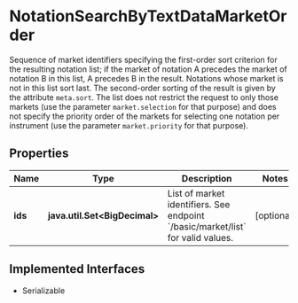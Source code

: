 

# NotationSearchByTextDataMarketOrder

Sequence of market identifiers specifying the first-order sort criterion for the resulting notation list; if the market of notation A precedes the market of notation B in this list, A precedes B in the result. Notations whose market is not in this list sort last. The second-order sorting of the result is given by the attribute `meta.sort`.       The list does not restrict the request to only those markets (use the parameter `market.selection` for that purpose) and does not specify the priority order of the markets for selecting one notation per instrument (use the parameter `market.priority` for that purpose).

## Properties

Name | Type | Description | Notes
------------ | ------------- | ------------- | -------------
**ids** | **java.util.Set&lt;BigDecimal&gt;** | List of market identifiers. See endpoint &#x60;/basic/market/list&#x60; for valid values. |  [optional]


## Implemented Interfaces

* Serializable


